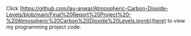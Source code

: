 Click [https://github.com/lay-anwar/Atmospheric-Carbon-Dioxide-Levels/blob/main/Final%20Report%20Project%20-%20Atmospheric%20Carbon%20Dioxide%20Levels.ipynb](here) to view my programming project code.
